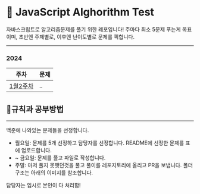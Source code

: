 # 🧮 JavaScript Alghorithm Test

자바스크립트로 알고리즘문제를 풀기 위한 레포입니다!
주마다 최소 5문제 푸는게 목표이며, 초반엔 주제별로, 이후엔 난이도별로 문제를 픽합니다.

---

### 2024

| 주차                    | 문제 |
| ----------------------- | ---- |
| [1월2주차](./2024/1_2/) | ..   |

## 📔규칙과 공부방법

---

백준에 나와있는 문제들을 선정합니다.

- 월요일: 문제를 5개 선정하고 담당자를 선정합니다. README에 선정한 문제를 표에 업로드합니다.
- ~ 금요일: 문제를 풀고 파일로 작성합니다.
- 주말: 마저 풀지 못햇던것을 풀고 풀이를 레포지토리에 올리고 PR을 보냅니다. 폴더구조는 아래의 이미지를 참조합니다.

담당자는 임시로 본인이 다 처리함!
